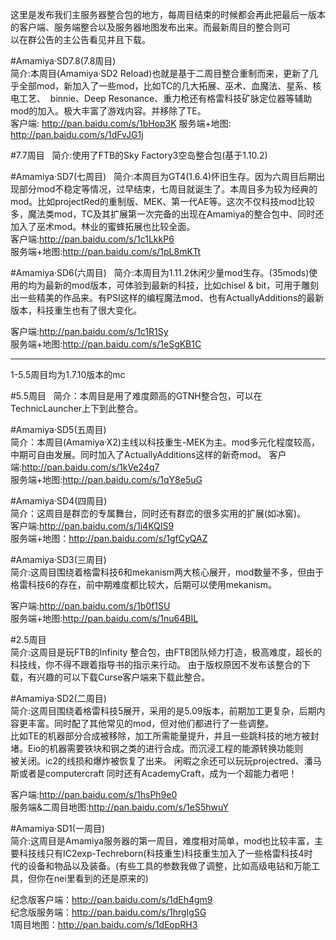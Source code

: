 这里是发布我们主服务器整合包的地方，每周目结束的时候都会再此把最后一版本的客户端、服务端整合以及服务器地图发布出来。而最新周目的整合则可  
以在群公告的主公告看见并且下载。 


#Amamiya·SD7.8(7.8周目)  
简介:本周目(Amamiya·SD2 Reload)也就是基于二周目整合重制而来，更新了几乎全部mod，新加入了一些mod，比如TC的几大拓展、巫术、血魔法、星系、核电工艺、  binnie、Deep Resonance、重力枪还有格雷科技矿脉定位器等辅助mod的加入。极大丰富了游戏内容。并移除了TE。  
客户端:  http://pan.baidu.com/s/1bHop3K
服务端+地图:  http://pan.baidu.com/s/1dFvJG1j
  
  
  
#7.7周目   
简介:使用了FTB的Sky Factory3空岛整合包(基于1.10.2)  

  
  
#Amamiya·SD7(七周目)  
简介:本周目为GT4(1.6.4)怀旧生存。因为六周目后期出现部分mod不稳定等情况，过早结束，七周目就诞生了。本周目多为较为经典的mod。比如projectRed的重制版、MEK、第一代AE等。这次不仅科技mod比较多，魔法类mod，TC及其扩展第一次完备的出现在Amamiya的整合包中、同时还加入了巫术mod。林业的蜜蜂拓展也比较全面。  
客户端:http://pan.baidu.com/s/1c1LkkP6  
服务端+地图:http://pan.baidu.com/s/1pL8mKTt  
  


#Amamiya·SD6(六周目)  
简介:本周目为1.11.2休闲少量mod生存。(35mods)使用的均为最新的mod版本，可体验到最新的科技，比如chisel & bit，可用于雕刻出一些精美的作品来。有PSI这样的编程魔法mod、也有ActuallyAdditions的最新版本，科技重生也有了很大变化。

客户端:http://pan.baidu.com/s/1c1R1Sy  
服务端+地图:http://pan.baidu.com/s/1eSgKB1C  


------------------------------------------------------------------------------------------------

1-5.5周目均为1.7.10版本的mc



#5.5周目  
简介：本周目是用了难度颇高的GTNH整合包，可以在TechnicLauncher上下到此整合。  
  
  
#Amamiya·SD5(五周目)  
简介：本周目(Amamiya·X2)主线以科技重生-MEK为主。mod多元化程度较高，中期可自由发展。同时加入了ActuallyAdditions这样的新奇mod。 
客户端:http://pan.baidu.com/s/1kVe24q7  
服务端+地图:http://pan.baidu.com/s/1qY8e5uG  


#Amamiya·SD4(四周目)  
简介：这周目是群峦的专属舞台，同时还有群峦的很多实用的扩展(如冰窖)。  
客户端:http://pan.baidu.com/s/1i4KQIS9  
服务端+地图：http://pan.baidu.com/s/1gfCyQAZ  



#Amamiya·SD3(三周目)  
简介:这周目围绕着格雷科技6和mekanism两大核心展开，mod数量不多，但由于格雷科技6的存在，前中期难度都比较大，后期可以使用mekanism。 

客户端:http://pan.baidu.com/s/1b0f1SU  
服务端+地图:http://pan.baidu.com/s/1nu64BIL  



#2.5周目  
简介:这周目是玩FTB的Infinity 整合包，由FTB团队倾力打造，极高难度，超长的科技线，你不得不跟着指导书的指示来行动。 
由于版权原因不发布该整合的下载，有兴趣的可以下载Curse客户端来下载此整合。 



#Amamiya·SD2(二周目)  
简介:这周目围绕着格雷科技5展开，采用的是5.09版本，前期加工更复杂，后期内容更丰富。同时配了其他常见的mod，但对他们都进行了一些调整。  
比如TE的机器部分合成被移除，加工所需能量提升，并且一些跳科技的地方被封堵。Eio的机器需要铁块和钢之类的进行合成。而沉浸工程的能源转换功能则  
被关闭。ic2的线损和爆炸被恢复了出来。
闲暇之余还可以玩玩projectred、潘马斯或者是computercraft
同时还有AcademyCraft，成为一个超能力者吧！  

客户端:http://pan.baidu.com/s/1hsPh9e0  
服务端&二周目地图:http://pan.baidu.com/s/1eS5hwuY  



#Amamiya·SD1(一周目)  
简介:这周目是Amamiya服务器的第一周目，难度相对简单，mod也比较丰富，主要科技线只有IC2exp-Techreborn(科技重生)科技重生加入了一些格雷科技4时  
代的设备和物品以及装备。(有些工具的参数我做了调整，比如高级电钻和万能工具，但你在nei里看到的还是原来的)  
  
纪念版客户端：http://pan.baidu.com/s/1dEh4gm9  
纪念版服务端：http://pan.baidu.com/s/1hrgIgSG  
1周目地图：http://pan.baidu.com/s/1dEopRH3  

